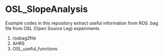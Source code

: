 # OSL_SlopeAnalysis
Example codes in this repository extract useful information from ROS .bag file from OSL (Open Source Leg) experiments

1. rosbag2file
2. AHRS
3. OSL_useful_functions
